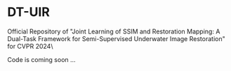 # DT-UIR
Official Repository of "Joint Learning of SSIM and Restoration Mapping: A Dual-Task Framework for Semi-Supervised Underwater Image Restoration" for CVPR 2024\\

Code is coming soon ...
